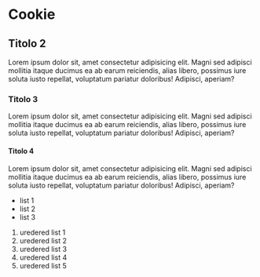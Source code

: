 # Cookie

## Titolo 2
Lorem ipsum dolor sit, amet consectetur adipisicing elit. Magni sed adipisci mollitia itaque ducimus ea ab earum reiciendis, alias libero, possimus iure soluta iusto repellat, voluptatum pariatur doloribus! Adipisci, aperiam?

### Titolo 3
Lorem ipsum dolor sit, amet consectetur adipisicing elit. Magni sed adipisci mollitia itaque ducimus ea ab earum reiciendis, alias libero, possimus iure soluta iusto repellat, voluptatum pariatur doloribus! Adipisci, aperiam?

#### Titolo 4
Lorem ipsum dolor sit, amet consectetur adipisicing elit. Magni sed adipisci mollitia itaque ducimus ea ab earum reiciendis, alias libero, possimus iure soluta iusto repellat, voluptatum pariatur doloribus! Adipisci, aperiam?

- list 1
- list 2
- list 3

1. uredered list 1
2. uredered list 2
3. uredered list 3
4. uredered list 4
5. uredered list 5